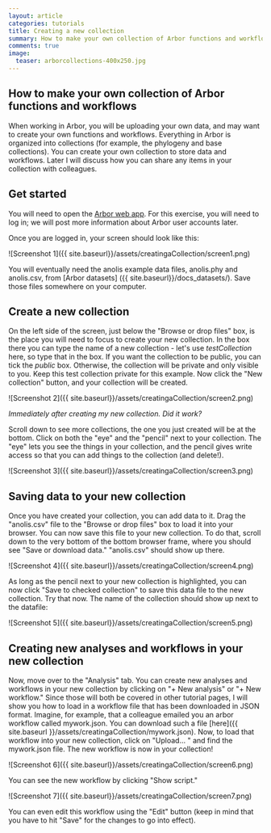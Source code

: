 ```yaml
---
layout: article
categories: tutorials
title: Creating a new collection
summary: How to make your own collection of Arbor functions and workflows
comments: true
image:
  teaser: arborcollections-400x250.jpg
---
```


## How to make your own collection of Arbor functions and workflows

When working in Arbor, you will be uploading your own data, and may want to create your own functions and workflows. Everything in Arbor is organized into collections (for example, the phylogeny and base collections). You can create your own collection to store data and workflows. Later I will discuss how you can share any items in your collection with colleagues.

## Get started

You will need to open the [Arbor web app](https://arbor.kitware.com). For this exercise, you will need to log in; we will post more information about Arbor user accounts later.

Once you are logged in, your screen should look like this:

![Screenshot 1]({{ site.baseurl}}/assets/creatingaCollection/screen1.png)

You will eventually need the anolis example data files, anolis.phy and anolis.csv, from [Arbor datasets] ({{ site.baseurl}}/docs_datasets/). Save those files somewhere on your computer.

## Create a new collection

On the left side of the screen, just below the "Browse or drop files" box, is the place you will need to focus to create your new collection. In the box there you can type the name of a new collection - let's use *testCollection* here, so type that in the box. If you want the collection to be public, you can tick the *public* box. Otherwise, the collection will be private and only visible to you. Keep this test collection private for this example. Now click the "New collection" button, and your collection will be created.

![Screenshot 2]({{ site.baseurl}}/assets/creatingaCollection/screen2.png)

*Immediately after creating my new collection. Did it work?*

Scroll down to see more collections, the one you just created will be at the bottom. Click on both the "eye" and the "pencil" next to your collection. The "eye" lets you see the things in your collection, and the pencil gives write access so that you can add things to the collection (and delete!).

![Screenshot 3]({{ site.baseurl}}/assets/creatingaCollection/screen3.png)


## Saving data to your new collection

Once you have created your collection, you can add data to it. Drag the "anolis.csv" file to the "Browse or drop files" box to load it into your browser. You can now save this file to your new collection. To do that, scroll down to the very bottom of the bottom browser frame, where you should see "Save or download data." "anolis.csv" should show up there.

![Screenshot 4]({{ site.baseurl}}/assets/creatingaCollection/screen4.png)

As long as the pencil next to your new collection is highlighted, you can now click "Save to checked collection" to save this data file to the new collection. Try that now. The name of the collection should show up next to the datafile:

![Screenshot 5]({{ site.baseurl}}/assets/creatingaCollection/screen5.png)

## Creating new analyses and workflows in your new collection

Now, move over to the "Analysis" tab. You can create new analyses and workflows in your new collection by clicking on "+ New analysis" or "+ New workflow." Since those will both be covered in other tutorial pages, I will show you how to load in a workflow file that has been downloaded in JSON format. Imagine, for example, that a colleague emailed you an arbor workflow called mywork.json. You can download such a file [here]({{ site.baseurl }}/assets/creatingaCollection/mywork.json). Now, to load that workflow into your new collection, click on "Upload... " and find the mywork.json file. The new workflow is now in your collection!

![Screenshot 6]({{ site.baseurl}}/assets/creatingaCollection/screen6.png)

You can see the new workflow by clicking "Show script."

![Screenshot 7]({{ site.baseurl}}/assets/creatingaCollection/screen7.png)

You can even edit this workflow using the "Edit" button (keep in mind that you have to hit "Save" for the changes to go into effect).
